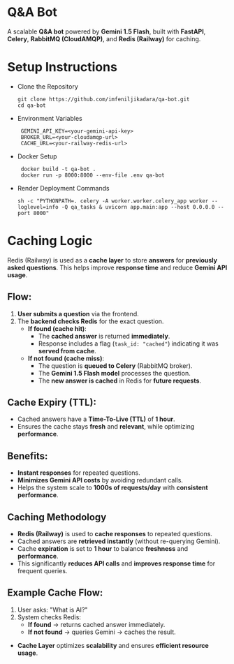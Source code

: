 # Q&A Bot

A scalable **Q&A bot** powered by **Gemini 1.5 Flash**, built with
**FastAPI**, **Celery**, **RabbitMQ (CloudAMQP)**, and **Redis
(Railway)** for caching.

# Setup Instructions
- Clone the Repository
    ```
   git clone https://github.com/imfeniljikadara/qa-bot.git
    cd qa-bot
    ```
- Environment Variables
   ```
    GEMINI_API_KEY=<your-gemini-api-key>
    BROKER_URL=<your-cloudamqp-url>    
    CACHE_URL=<your-railway-redis-url>   
   ```
- Docker Setup
   ```
    docker build -t qa-bot .
    docker run -p 8000:8000 --env-file .env qa-bot
   ```
- Render Deployment Commands
    ```
    sh -c "PYTHONPATH=. celery -A worker.worker.celery_app worker --loglevel=info -Q qa_tasks & uvicorn app.main:app --host 0.0.0.0 --port 8000"
    ```

# Caching Logic

Redis (Railway) is used as a **cache layer** to store **answers** for **previously asked questions**. This helps improve **response time** and reduce **Gemini API usage**.

## Flow:

1. **User submits a question** via the frontend.
2. The **backend checks Redis** for the exact question.
   - **If found (cache hit)**:
     - The **cached answer** is returned **immediately**.
     - Response includes a flag (`task_id: "cached"`) indicating it was **served from cache**.
   - **If not found (cache miss)**:
     - The question is **queued to Celery** (RabbitMQ broker).
     - The **Gemini 1.5 Flash model** processes the question.
     - The **new answer is cached** in Redis for **future requests**.

## Cache Expiry (TTL):

- Cached answers have a **Time-To-Live (TTL)** of **1 hour**.
- Ensures the cache stays **fresh** and **relevant**, while optimizing **performance**.

## Benefits:

- **Instant responses** for repeated questions.
- **Minimizes Gemini API costs** by avoiding redundant calls.
- Helps the system scale to **1000s of requests/day** with **consistent performance**.


## Caching Methodology

- **Redis (Railway)** is used to **cache responses** to repeated questions.
- Cached answers are **retrieved instantly** (without re-querying Gemini).
- Cache **expiration** is set to **1 hour** to balance **freshness** and **performance**.
- This significantly **reduces API calls** and **improves response time** for frequent queries.

## Example Cache Flow:

1. User asks: "What is AI?"
2. System checks Redis:
   - **If found** → returns cached answer immediately.
   - **If not found** → queries Gemini → caches the result.

- **Cache Layer** optimizes **scalability** and ensures **efficient resource usage**.